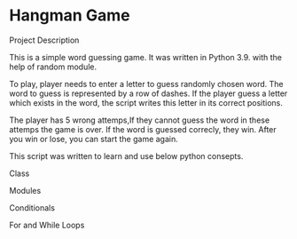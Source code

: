 # Hangman Game 

Project Description 

This is a simple word guessing game. It was written in Python 3.9. with the help of random module. 

To play, player needs to enter a letter to guess randomly chosen word. The word to guess is represented by a row of dashes. If the player guess a letter which exists in the word, the script writes this letter in its correct positions.

The player has 5 wrong attemps,If they cannot guess the word in these attemps the game is over. If the word is guessed correcly, they win.
After you win or lose, you can start the game again.  

This script was written to learn and use below python consepts.

Class

Modules

Conditionals

For and While Loops
